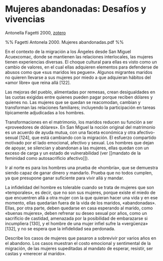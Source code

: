 # Mujeres abandonadas: Desafíos y vivencias
Antonella Fagetti 2000, [zotero](zotero://select/items/@fagetti2000)

%% Fagetti Antonela 2000. Mujeres abandonadas.pdf %%

En el contexto de la migración a los Ángeles desde San Miguel Acuexcomac, donde se mantienen las relaciones interlocales, las mujeres tienen experiencias diversas. El choque cultural para ellas es visto como un cambio de valores, en el cual ellas adquieren elementos para defenderse de abusos como que «sus maridos les peguen». Algunos migrantes maridos no quieren llevarse a sus mujeres por miedo a que adquieran hábitos del «amor libre» que reina allá [122].

Las mejoras del pueblo, alimentadas por remesas, crean desigualdades en las cuotas exigidas entre quienes pueden pagar porque reciben dólares y quienes no. Las mujeres que se quedan se reacomodan, cambian y transforman las relaciones familiares; incluyendo la participación en tareas típicamente adjudicadas a los hombres.

Transformaciones en el matrimonio, los maridos reducen su función a ser «proveedores de dólares». En San Miguel la noción original del matrimonio es un acuerdo de ayuda mutua, con una faceta económica y otra afectivo-sexual [124], que está cambiando con la migración. El esfuerzo compartido motivado por el lado emocional, afectivo y sexual. Los hombres que dejan de apoyar, se silencian y abandonan a las mujeres, ellas quedan con un exceso de carga y un estado de vulnerabilidad (ver [[mandato de la feminidad como autosacrificio afectivo]]).

Ir al norte es para los hombres una prueba de «hombría», que se demuestra siendo capaz de ganar dinero y mandarlo. Prueba que no todos cumplen, ya que presupone ganar suficiente para vivir allá y mandar.

La infidelidad del hombre es tolerable cuando se trata de mujeres que son «temporales», es decir, que no son sus mujeres, porque existe el miedo de que encuentren allá a otra mujer con la que quieran hacer una vida y en ese momento, ellas quedarían fuera de la vida de los maridos, «abandonadas». Ellas, por otra parte, deben quedarse en casa esperando al marido, como «buenas mujeres», deben refrenar su deseo sexual por años, como un sacrificio de castidad, amenazada por la posibilidad de embarazarse si incumpliera [130], y el hombre de una mujer infiel sufre la «vergüenza» [132], y no se espera que la infidelidad sea perdonada.

Describe los casos de mujeres que pasaron a sobrevivir por varios años en el abandono. Los casos muestran el costo emocional y sentimental de la migración, de las mujeres supeditadas al mandato de esperar, resistir, ser castas y «merecer al marido».
